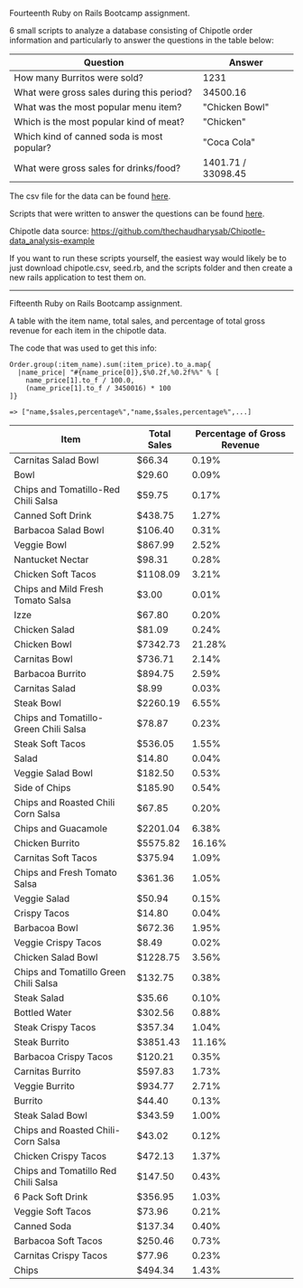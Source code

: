 Fourteenth Ruby on Rails Bootcamp assignment.

6 small scripts to analyze a database consisting of Chipotle order information and particularly to answer the questions in the table below:

Question | Answer
---------|--------
How many Burritos were sold? | 1231 |
What were gross sales during this period? | 34500.16 |
What was the most popular menu item? | "Chicken Bowl" |
Which is the most popular kind of meat? | "Chicken" |
Which kind of canned soda is most popular? | "Coca Cola" |
What were gross sales for drinks/food? | 1401.71 / 33098.45 |

The csv file for the data can be found [here](https://github.com/adeschene/rails-chipotle-queries/blob/main/lib/assets/chipotle.csv).

Scripts that were written to answer the questions can be found [here](https://github.com/adeschene/rails-chipotle-queries/tree/main/lib/assets/scripts).

Chipotle data source: https://github.com/thechaudharysab/Chipotle-data_analysis-example

If you want to run these scripts yourself, the easiest way would likely be to just download chipotle.csv, seed.rb, and the scripts folder and then create a new rails application to test them on.

---

Fifteenth Ruby on Rails Bootcamp assignment.

A table with the item name, total sales, and percentage of total gross revenue for each item in the chipotle data.

The code that was used to get this info:
```
Order.group(:item_name).sum(:item_price).to_a.map{
  |name_price| "#{name_price[0]},$%0.2f,%0.2f%%" % [
    name_price[1].to_f / 100.0,
    (name_price[1].to_f / 3450016) * 100
]}

=> ["name,$sales,percentage%","name,$sales,percentage%",...]
```

|Item                                 |Total Sales|Percentage of Gross Revenue|
|-------------------------------------|-----------|---------------------------|
|Carnitas Salad Bowl                  |$66.34     |0.19%                      |
|Bowl                                 |$29.60     |0.09%                      |
|Chips and Tomatillo-Red Chili Salsa  |$59.75     |0.17%                      |
|Canned Soft Drink                    |$438.75    |1.27%                      |
|Barbacoa Salad Bowl                  |$106.40    |0.31%                      |
|Veggie Bowl                          |$867.99    |2.52%                      |
|Nantucket Nectar                     |$98.31     |0.28%                      |
|Chicken Soft Tacos                   |$1108.09   |3.21%                      |
|Chips and Mild Fresh Tomato Salsa    |$3.00      |0.01%                      |
|Izze                                 |$67.80     |0.20%                      |
|Chicken Salad                        |$81.09     |0.24%                      |
|Chicken Bowl                         |$7342.73   |21.28%                     |
|Carnitas Bowl                        |$736.71    |2.14%                      |
|Barbacoa Burrito                     |$894.75    |2.59%                      |
|Carnitas Salad                       |$8.99      |0.03%                      |
|Steak Bowl                           |$2260.19   |6.55%                      |
|Chips and Tomatillo-Green Chili Salsa|$78.87     |0.23%                      |
|Steak Soft Tacos                     |$536.05    |1.55%                      |
|Salad                                |$14.80     |0.04%                      |
|Veggie Salad Bowl                    |$182.50    |0.53%                      |
|Side of Chips                        |$185.90    |0.54%                      |
|Chips and Roasted Chili Corn Salsa   |$67.85     |0.20%                      |
|Chips and Guacamole                  |$2201.04   |6.38%                      |
|Chicken Burrito                      |$5575.82   |16.16%                     |
|Carnitas Soft Tacos                  |$375.94    |1.09%                      |
|Chips and Fresh Tomato Salsa         |$361.36    |1.05%                      |
|Veggie Salad                         |$50.94     |0.15%                      |
|Crispy Tacos                         |$14.80     |0.04%                      |
|Barbacoa Bowl                        |$672.36    |1.95%                      |
|Veggie Crispy Tacos                  |$8.49      |0.02%                      |
|Chicken Salad Bowl                   |$1228.75   |3.56%                      |
|Chips and Tomatillo Green Chili Salsa|$132.75    |0.38%                      |
|Steak Salad                          |$35.66     |0.10%                      |
|Bottled Water                        |$302.56    |0.88%                      |
|Steak Crispy Tacos                   |$357.34    |1.04%                      |
|Steak Burrito                        |$3851.43   |11.16%                     |
|Barbacoa Crispy Tacos                |$120.21    |0.35%                      |
|Carnitas Burrito                     |$597.83    |1.73%                      |
|Veggie Burrito                       |$934.77    |2.71%                      |
|Burrito                              |$44.40     |0.13%                      |
|Steak Salad Bowl                     |$343.59    |1.00%                      |
|Chips and Roasted Chili-Corn Salsa   |$43.02     |0.12%                      |
|Chicken Crispy Tacos                 |$472.13    |1.37%                      |
|Chips and Tomatillo Red Chili Salsa  |$147.50    |0.43%                      |
|6 Pack Soft Drink                    |$356.95    |1.03%                      |
|Veggie Soft Tacos                    |$73.96     |0.21%                      |
|Canned Soda                          |$137.34    |0.40%                      |
|Barbacoa Soft Tacos                  |$250.46    |0.73%                      |
|Carnitas Crispy Tacos                |$77.96     |0.23%                      |
|Chips                                |$494.34    |1.43%                      |
